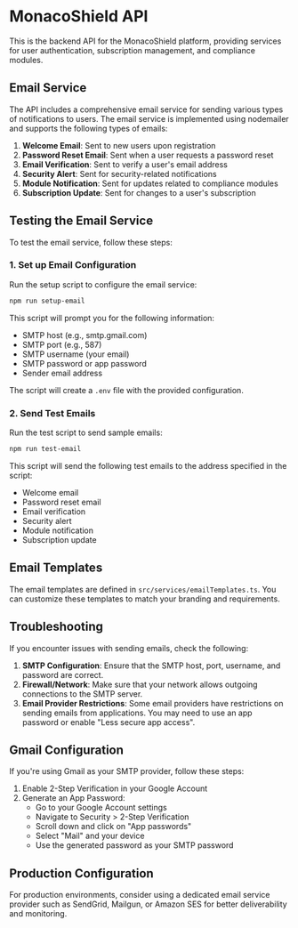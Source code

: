 # MonacoShield API

This is the backend API for the MonacoShield platform, providing services for user authentication, subscription management, and compliance modules.

## Email Service

The API includes a comprehensive email service for sending various types of notifications to users. The email service is implemented using nodemailer and supports the following types of emails:

1. **Welcome Email**: Sent to new users upon registration
2. **Password Reset Email**: Sent when a user requests a password reset
3. **Email Verification**: Sent to verify a user's email address
4. **Security Alert**: Sent for security-related notifications
5. **Module Notification**: Sent for updates related to compliance modules
6. **Subscription Update**: Sent for changes to a user's subscription

## Testing the Email Service

To test the email service, follow these steps:

### 1. Set up Email Configuration

Run the setup script to configure the email service:

```bash
npm run setup-email
```

This script will prompt you for the following information:
- SMTP host (e.g., smtp.gmail.com)
- SMTP port (e.g., 587)
- SMTP username (your email)
- SMTP password or app password
- Sender email address

The script will create a `.env` file with the provided configuration.

### 2. Send Test Emails

Run the test script to send sample emails:

```bash
npm run test-email
```

This script will send the following test emails to the address specified in the script:
- Welcome email
- Password reset email
- Email verification
- Security alert
- Module notification
- Subscription update

## Email Templates

The email templates are defined in `src/services/emailTemplates.ts`. You can customize these templates to match your branding and requirements.

## Troubleshooting

If you encounter issues with sending emails, check the following:

1. **SMTP Configuration**: Ensure that the SMTP host, port, username, and password are correct.
2. **Firewall/Network**: Make sure that your network allows outgoing connections to the SMTP server.
3. **Email Provider Restrictions**: Some email providers have restrictions on sending emails from applications. You may need to use an app password or enable "Less secure app access".

## Gmail Configuration

If you're using Gmail as your SMTP provider, follow these steps:

1. Enable 2-Step Verification in your Google Account
2. Generate an App Password:
   - Go to your Google Account settings
   - Navigate to Security > 2-Step Verification
   - Scroll down and click on "App passwords"
   - Select "Mail" and your device
   - Use the generated password as your SMTP password

## Production Configuration

For production environments, consider using a dedicated email service provider such as SendGrid, Mailgun, or Amazon SES for better deliverability and monitoring. 